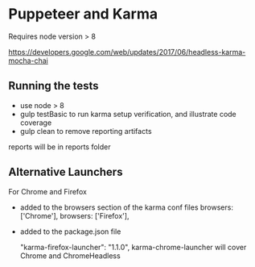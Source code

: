 # Puppeteer and Karma

Requires node version > 8


https://developers.google.com/web/updates/2017/06/headless-karma-mocha-chai


## Running the tests

* use node > 8
* gulp testBasic to run karma setup verification, and illustrate code coverage
* gulp clean to remove reporting artifacts

reports will be in reports folder


## Alternative Launchers

For Chrome and Firefox

* added to the browsers section of the karma conf files
    browsers: ['Chrome'],
    browsers: ['Firefox'],

* added to the package.json file

    "karma-firefox-launcher": "1.1.0",
    karma-chrome-launcher will cover Chrome and ChromeHeadless



